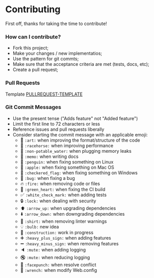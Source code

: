 # Contributing

First off, thanks for taking the time to contribute!

### How can I contribute?

* Fork this project;
* Make your changes / new implementatios;
* Use the pattern for git commts; 
* Make sure that the acceptance criteria are met (tests, docs, etc);
* Create a pull request;

### Pull Requests

Template [PULLREQUEST-TEMPLATE](.github/PULLREQUEST-TEMPLATE.md)

### Git Commit Messages

* Use the present tense ("Adds feature" not "Added feature")
* Limit the first line to 72 characters or less
* Reference issues and pull requests liberally
* Consider starting the commit message with an applicable emoji:
    * :art: `:art:` when improving the format/structure of the code
    * :racehorse: `:racehorse:` when improving performance
    * :non-potable_water: `:non-potable_water:` when plugging memory leaks
    * :memo: `:memo:` when writing docs
    * :penguin: `:penguin:` when fixing something on Linux
    * :apple: `:apple:` when fixing something on Mac OS
    * :checkered_flag: `:checkered_flag:` when fixing something on Windows
    * :bug: `:bug:` when fixing a bug
    * :fire: `:fire:` when removing code or files
    * :green_heart: `:green_heart:` when fixing the CI build
    * :white_check_mark: `:white_check_mark:` when adding tests
    * :lock: `:lock:` when dealing with security
    * :arrow_up: `:arrow_up:` when upgrading dependencies
    * :arrow_down: `:arrow_down:` when downgrading dependencies
    * :shirt: `:shirt:` when removing linter warnings
    * :bulb: `:bulb:` new idea
    * :construction: `:construction:` work in progress
    * :heavy_plus_sign: `:heavy_plus_sign:` when adding features
    * :heavy_minus_sign: `:heavy_minus_sign:` when removing features
    * :speaker: `:mute:` when adding logging
    * :mute: `:mute:` when reducing logging
    * :facepunch: `:facepunch:` when resolve conflict
    * :wrench: `:wrench:` when modify Web.config

